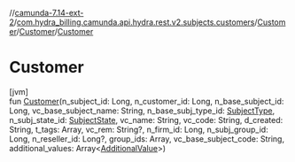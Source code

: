 //[camunda-7.14-ext-2](../../../../index.md)/[com.hydra_billing.camunda.api.hydra.rest.v2.subjects.customers](../../index.md)/[Customer](../index.md)/[Customer](index.md)/[Customer](-customer.md)

# Customer

[jvm]\
fun [Customer](-customer.md)(n_subject_id: Long, n_customer_id: Long, n_base_subject_id: Long, vc_base_subject_name: String, n_base_subj_type_id: [SubjectType](../../../com.hydra_billing.camunda.api.hydra.common_types/-subject-type/index.md), n_subj_state_id: [SubjectState](../../../com.hydra_billing.camunda.api.hydra.common_types/-subject-state/index.md), vc_name: String, vc_code: String, d_created: String, t_tags: Array<String>, vc_rem: String?, n_firm_id: Long, n_subj_group_id: Long, n_reseller_id: Long?, group_ids: Array<Long>, vc_base_subject_code: String, additional_values: Array<[AdditionalValue](../../../com.hydra_billing.camunda.api.hydra.common_types/-additional-value/index.md)>)
